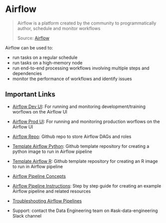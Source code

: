 # Airflow

> Airflow is a platform created by the community to programmatically author, schedule and monitor workflows
>
> Source: [Airflow](https://airflow.apache.org)

Airflow can be used to:

- run tasks on a regular schedule
- run tasks on a high-memory node
- run end-to-end processing workflows involving multiple steps and dependencies
- monitor the performance of workflows and identify issues

## Important Links

- [Airflow Dev UI](https://eu-west-1.console.aws.amazon.com/mwaa/home?region=eu-west-1#environments/dev/sso): For running and monitoring development/training worflows on the Airflow UI

- [Airflow Prod UI](https://eu-west-1.console.aws.amazon.com/mwaa/home?region=eu-west-1#environments/prod/sso): For running and monitoring production worflows on the Airflow UI

- [Airflow Repo](https://github.com/moj-analytical-services/airflow): Github repo to store Airflow DAGs and roles

- [Template Airflow Python](https://github.com/moj-analytical-services/template-airflow-python): Github template repository for creating a python image to run in Airflow pipeline

- [Template Airflow R](https://github.com/moj-analytical-services/template-airflow-r): Github template repository for creating an R image to run in Airflow pipeline

- [Airflow Pipeline Concepts](/data-engineering-tools/airflow/concepts)

- [Airflow Pipeline Instructions](/data-engineering-tools/airflow/instructions): Step by step guide for creating an example Airflow pipeline and related resources 

- [Troubleshooting Airflow Pipelines](/data-engineering-tools/airflow/troubleshooting)

- Support: contact the Data Engineering team on #ask-data-engineering Slack channel
